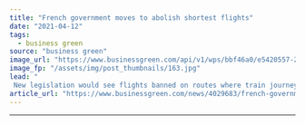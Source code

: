 ```yaml
---
title: "French government moves to abolish shortest flights"
date: "2021-04-12"
tags: 
  - business green
source: "business green"
image_url: "https://www.businessgreen.com/api/v1/wps/bbf46a0/e5420557-27f3-4af5-bd7d-1bb4b49e341b/4/aeroplane-grounded-185x114.jpg"
image_fp: "/assets/img/post_thumbnails/163.jpg"
lead: "
 New legislation would see flights banned on routes where train journeys can be completed in less than two and a half hours ..."
article_url: "https://www.businessgreen.com/news/4029683/french-government-moves-abolish-shortest-flights"
---
```


---
